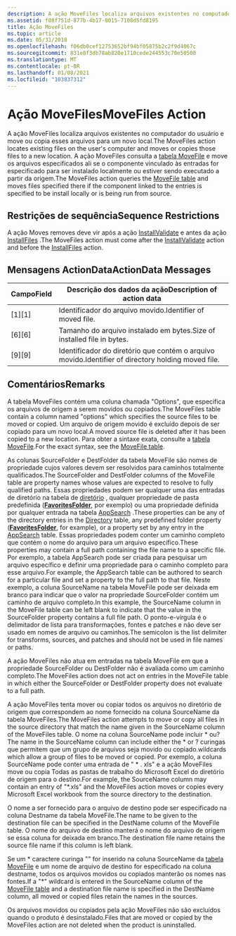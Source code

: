 ```yaml
---
description: A ação MoveFiles localiza arquivos existentes no computador do usuário e move ou copia esses arquivos para um novo local.
ms.assetid: f08f751d-877b-4b17-8015-7108d5fd8195
title: Ação MoveFiles
ms.topic: article
ms.date: 05/31/2018
ms.openlocfilehash: f06db0cef12753652bf94bf05875b2c2f9d4067c
ms.sourcegitcommit: 831e8f3db78ab820e1710cede244553c70e50500
ms.translationtype: MT
ms.contentlocale: pt-BR
ms.lasthandoff: 01/08/2021
ms.locfileid: "103837312"
---
```

# <a name="movefiles-action"></a><span data-ttu-id="0fe93-103">Ação MoveFiles</span><span class="sxs-lookup"><span data-stu-id="0fe93-103">MoveFiles Action</span></span>

<span data-ttu-id="0fe93-104">A ação MoveFiles localiza arquivos existentes no computador do usuário e move ou copia esses arquivos para um novo local.</span><span class="sxs-lookup"><span data-stu-id="0fe93-104">The MoveFiles action locates existing files on the user's computer and moves or copies those files to a new location.</span></span> <span data-ttu-id="0fe93-105">A ação MoveFiles consulta a [tabela MoveFile](movefile-table.md) e move os arquivos especificados ali se o componente vinculado às entradas for especificado para ser instalado localmente ou estiver sendo executado a partir da origem.</span><span class="sxs-lookup"><span data-stu-id="0fe93-105">The MoveFiles action queries the [MoveFile table](movefile-table.md) and moves files specified there if the component linked to the entries is specified to be install locally or is being run from source.</span></span>

## <a name="sequence-restrictions"></a><span data-ttu-id="0fe93-106">Restrições de sequência</span><span class="sxs-lookup"><span data-stu-id="0fe93-106">Sequence Restrictions</span></span>

<span data-ttu-id="0fe93-107">A ação Moves removes deve vir após a ação [InstallValidate](installvalidate-action.md) e antes da ação [InstallFiles](installfiles-action.md) .</span><span class="sxs-lookup"><span data-stu-id="0fe93-107">The MoveFiles action must come after the [InstallValidate](installvalidate-action.md) action and before the [InstallFiles](installfiles-action.md) action.</span></span>

## <a name="actiondata-messages"></a><span data-ttu-id="0fe93-108">Mensagens ActionData</span><span class="sxs-lookup"><span data-stu-id="0fe93-108">ActionData Messages</span></span>



| <span data-ttu-id="0fe93-109">Campo</span><span class="sxs-lookup"><span data-stu-id="0fe93-109">Field</span></span> | <span data-ttu-id="0fe93-110">Descrição dos dados da ação</span><span class="sxs-lookup"><span data-stu-id="0fe93-110">Description of action data</span></span>                  |
|-------|---------------------------------------------|
| <span data-ttu-id="0fe93-111">\[1\]</span><span class="sxs-lookup"><span data-stu-id="0fe93-111">\[1\]</span></span> | <span data-ttu-id="0fe93-112">Identificador do arquivo movido.</span><span class="sxs-lookup"><span data-stu-id="0fe93-112">Identifier of moved file.</span></span>                   |
| <span data-ttu-id="0fe93-113">\[6\]</span><span class="sxs-lookup"><span data-stu-id="0fe93-113">\[6\]</span></span> | <span data-ttu-id="0fe93-114">Tamanho do arquivo instalado em bytes.</span><span class="sxs-lookup"><span data-stu-id="0fe93-114">Size of installed file in bytes.</span></span>            |
| <span data-ttu-id="0fe93-115">\[9\]</span><span class="sxs-lookup"><span data-stu-id="0fe93-115">\[9\]</span></span> | <span data-ttu-id="0fe93-116">Identificador do diretório que contém o arquivo movido.</span><span class="sxs-lookup"><span data-stu-id="0fe93-116">Identifier of directory holding moved file.</span></span> |



 

## <a name="remarks"></a><span data-ttu-id="0fe93-117">Comentários</span><span class="sxs-lookup"><span data-stu-id="0fe93-117">Remarks</span></span>

<span data-ttu-id="0fe93-118">A tabela MoveFiles contém uma coluna chamada "Options", que especifica os arquivos de origem a serem movidos ou copiados.</span><span class="sxs-lookup"><span data-stu-id="0fe93-118">The MoveFiles table contain a column named "options" which specifies the source files to be moved or copied.</span></span> <span data-ttu-id="0fe93-119">Um arquivo de origem movido é excluído depois de ser copiado para um novo local.</span><span class="sxs-lookup"><span data-stu-id="0fe93-119">A moved source file is deleted after it has been copied to a new location.</span></span> <span data-ttu-id="0fe93-120">Para obter a sintaxe exata, consulte a [tabela MoveFile](movefile-table.md).</span><span class="sxs-lookup"><span data-stu-id="0fe93-120">For the exact syntax, see the [MoveFile table](movefile-table.md).</span></span>

<span data-ttu-id="0fe93-121">As colunas SourceFolder e DestFolder da tabela MoveFile são nomes de propriedade cujos valores devem ser resolvidos para caminhos totalmente qualificados.</span><span class="sxs-lookup"><span data-stu-id="0fe93-121">The SourceFolder and DestFolder columns of the MoveFile table are property names whose values are expected to resolve to fully qualified paths.</span></span> <span data-ttu-id="0fe93-122">Essas propriedades podem ser qualquer uma das entradas de diretório na tabela de [diretório](directory-table.md) , qualquer propriedade de pasta predefinida ([**FavoritesFolder**](favoritesfolder.md), por exemplo) ou uma propriedade definida por qualquer entrada na tabela [AppSearch](appsearch-table.md) .</span><span class="sxs-lookup"><span data-stu-id="0fe93-122">These properties can be any of the directory entries in the [Directory](directory-table.md) table, any predefined folder property ([**FavoritesFolder**](favoritesfolder.md), for example), or a property set by any entry in the [AppSearch](appsearch-table.md) table.</span></span> <span data-ttu-id="0fe93-123">Essas propriedades podem conter um caminho completo que contém o nome do arquivo para um arquivo específico.</span><span class="sxs-lookup"><span data-stu-id="0fe93-123">These properties may contain a full path containing the file name to a specific file.</span></span> <span data-ttu-id="0fe93-124">Por exemplo, a tabela AppSearch pode ser criada para pesquisar um arquivo específico e definir uma propriedade para o caminho completo para esse arquivo.</span><span class="sxs-lookup"><span data-stu-id="0fe93-124">For example, the AppSearch table can be authored to search for a particular file and set a property to the full path to that file.</span></span> <span data-ttu-id="0fe93-125">Neste exemplo, a coluna SourceName na tabela MoveFile pode ser deixada em branco para indicar que o valor na propriedade SourceFolder contém um caminho de arquivo completo.</span><span class="sxs-lookup"><span data-stu-id="0fe93-125">In this example, the SourceName column in the MoveFile table can be left blank to indicate that the value in the SourceFolder property contains a full file path.</span></span> <span data-ttu-id="0fe93-126">O ponto-e-vírgula é o delimitador de lista para transformações, fontes e patches e não deve ser usado em nomes de arquivo ou caminhos.</span><span class="sxs-lookup"><span data-stu-id="0fe93-126">The semicolon is the list delimiter for transforms, sources, and patches and should not be used in file names or paths.</span></span>

<span data-ttu-id="0fe93-127">A ação MoveFiles não atua em entradas na tabela MoveFile em que a propriedade SourceFolder ou DestFolder não é avaliada como um caminho completo.</span><span class="sxs-lookup"><span data-stu-id="0fe93-127">The MoveFiles action does not act on entries in the MoveFile table in which either the SourceFolder or DestFolder property does not evaluate to a full path.</span></span>

<span data-ttu-id="0fe93-128">A ação MoveFiles tenta mover ou copiar todos os arquivos no diretório de origem que correspondem ao nome fornecido na coluna SourceName da tabela MoveFiles.</span><span class="sxs-lookup"><span data-stu-id="0fe93-128">The MoveFiles action attempts to move or copy all files in the source directory that match the name given in the SourceName column of the MoveFiles table.</span></span> <span data-ttu-id="0fe93-129">O nome na coluna SourceName pode incluir \* ou?</span><span class="sxs-lookup"><span data-stu-id="0fe93-129">The name in the SourceName column can include either the \* or ?</span></span> <span data-ttu-id="0fe93-130">curingas que permitem que um grupo de arquivos seja movido ou copiado.</span><span class="sxs-lookup"><span data-stu-id="0fe93-130">wildcards which allow a group of files to be moved or copied.</span></span> <span data-ttu-id="0fe93-131">Por exemplo, a coluna SourceName pode conter uma entrada de " \* . xls" e a ação MoveFiles move ou copia Todas as pastas de trabalho do Microsoft Excel do diretório de origem para o destino.</span><span class="sxs-lookup"><span data-stu-id="0fe93-131">For example, the SourceName column may contain an entry of "\*.xls" and the MoveFiles action moves or copies every Microsoft Excel workbook from the source directory to the destination.</span></span>

<span data-ttu-id="0fe93-132">O nome a ser fornecido para o arquivo de destino pode ser especificado na coluna Destname da tabela MoveFile.</span><span class="sxs-lookup"><span data-stu-id="0fe93-132">The name to be given to the destination file can be specified in the DestName column of the MoveFile table.</span></span> <span data-ttu-id="0fe93-133">O nome do arquivo de destino manterá o nome do arquivo de origem se essa coluna for deixada em branco.</span><span class="sxs-lookup"><span data-stu-id="0fe93-133">The destination file name retains the source file name if this column is left blank.</span></span>

<span data-ttu-id="0fe93-134">Se um \* caractere curinga "" for inserido na coluna SourceName da [tabela MoveFile](movefile-table.md) e um nome de arquivo de destino for especificado na coluna destname, todos os arquivos movidos ou copiados manterão os nomes nas fontes.</span><span class="sxs-lookup"><span data-stu-id="0fe93-134">If a "\*" wildcard is entered in the SourceName column of the [MoveFile table](movefile-table.md) and a destination file name is specified in the DestName column, all moved or copied files retain the names in the sources.</span></span>

<span data-ttu-id="0fe93-135">Os arquivos movidos ou copiados pela ação MoveFiles não são excluídos quando o produto é desinstalado.</span><span class="sxs-lookup"><span data-stu-id="0fe93-135">Files that are moved or copied by the MoveFiles action are not deleted when the product is uninstalled.</span></span>

 

 



